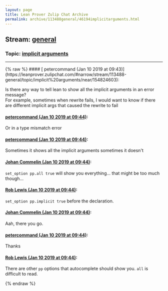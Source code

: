 ```yaml
---
layout: page
title: Lean Prover Zulip Chat Archive 
permalink: archive/113488general/46194implicitarguments.html
---
```


## Stream: [general](https://leanprover-community.github.io/archive/113488general/index.html)
### Topic: [implicit arguments](https://leanprover-community.github.io/archive/113488general/46194implicitarguments.html)

---

<base href="https://leanprover.zulipchat.com">
{% raw %}
#### [ petercommand (Jan 10 2019 at 09:43)](https://leanprover.zulipchat.com/#narrow/stream/113488-general/topic/implicit%20arguments/near/154824603):
<p>Is there any way to tell lean to show all the implicit arguments in an error message?<br>
For example, sometimes when rewrite fails, I would want to know if there are different implicit args that caused the rewrite to fail</p>

#### [ petercommand (Jan 10 2019 at 09:44)](https://leanprover.zulipchat.com/#narrow/stream/113488-general/topic/implicit%20arguments/near/154824649):
<p>Or in a type mismatch error</p>

#### [ petercommand (Jan 10 2019 at 09:44)](https://leanprover.zulipchat.com/#narrow/stream/113488-general/topic/implicit%20arguments/near/154824655):
<p>Sometimes it shows all the implicit arguments sometimes it doesn't</p>

#### [ Johan Commelin (Jan 10 2019 at 09:44)](https://leanprover.zulipchat.com/#narrow/stream/113488-general/topic/implicit%20arguments/near/154824659):
<p><code>set_option pp.all true</code> will show you everything... that might be too much though...</p>

#### [ Rob Lewis (Jan 10 2019 at 09:44)](https://leanprover.zulipchat.com/#narrow/stream/113488-general/topic/implicit%20arguments/near/154824660):
<p><code>set_option pp.implicit true</code> before the declaration.</p>

#### [ Johan Commelin (Jan 10 2019 at 09:44)](https://leanprover.zulipchat.com/#narrow/stream/113488-general/topic/implicit%20arguments/near/154824663):
<p>Aah, there you go.</p>

#### [ petercommand (Jan 10 2019 at 09:44)](https://leanprover.zulipchat.com/#narrow/stream/113488-general/topic/implicit%20arguments/near/154824664):
<p>Thanks</p>

#### [ Rob Lewis (Jan 10 2019 at 09:44)](https://leanprover.zulipchat.com/#narrow/stream/113488-general/topic/implicit%20arguments/near/154824669):
<p>There are other <code>pp</code> options that autocomplete should show you. <code>all</code> is difficult to read.</p>


{% endraw %}
